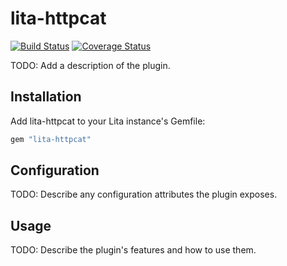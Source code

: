 # lita-httpcat

[![Build Status](https://travis-ci.org/chulkilee/lita-httpcat.png?branch=master)](https://travis-ci.org/chulkilee/lita-httpcat)
[![Coverage Status](https://coveralls.io/repos/chulkilee/lita-httpcat/badge.png)](https://coveralls.io/r/chulkilee/lita-httpcat)

TODO: Add a description of the plugin.

## Installation

Add lita-httpcat to your Lita instance's Gemfile:

``` ruby
gem "lita-httpcat"
```

## Configuration

TODO: Describe any configuration attributes the plugin exposes.

## Usage

TODO: Describe the plugin's features and how to use them.
